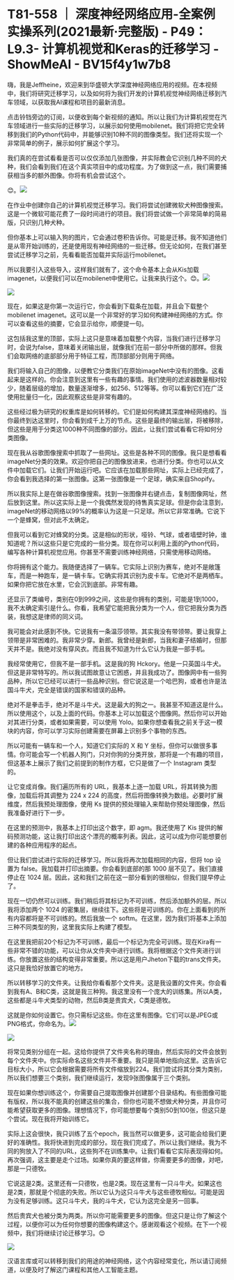 # T81-558 ｜ 深度神经网络应用-全案例实操系列(2021最新·完整版) - P49：L9.3- 计算机视觉和Keras的迁移学习 - ShowMeAI - BV15f4y1w7b8

嗨，我是Jeffheine，欢迎来到华盛顿大学深度神经网络应用的视频。在本视频中，我们将研究迁移学习，以及如何将为我们开发的计算机视觉神经网络迁移到汽车领域，以获取我AI课程和项目的最新消息。

点击铃铛旁边的订阅，以便收到每个新视频的通知。所以让我们为计算机视觉在汽车领域进行一些实际的迁移学习，以展示如何使用mobilenet。我们将把它完全转移到我们的Python代码中，并能够识别10种不同的图像类型。我们还将实现一个非常简单的例子，展示如何扩展这个学习。

我们真的在尝试看看是否可以仅仅添加几张图像，并实际教会它识别几种不同的犬种，我们会看到我们在这个真实项目中的成功程度。为了做到这一点，我们需要捕获相当多的额外图像。你将有机会尝试这个。

😊。![](img/fea53c1ab8aaa1af63aff2f2daccb4dc_1.png)

在作业中创建你自己的计算机视觉迁移学习。我们将尝试创建微软犬种图像搜索。这是一个微软可能花费了一段时间进行的项目。我们将尝试做一个非常简单的简易版，只识别几种犬种。

但你基本上可以输入狗的图片，它会通过卷积告诉你。可能是迁移。我不知道他们是从零开始训练的，还是使用现有神经网络的一些迁移。但无论如何，在我们甚至尝试迁移学习之前，先看看能否加载并实际运行mobilenet。

所以我要引入这些导入，这样我们就有了，这个命令基本上会从Kis加载imagenet，以便我们可以在mobilenet中使用它。让我来执行这个。😊。![](img/fea53c1ab8aaa1af63aff2f2daccb4dc_3.png)

![](img/fea53c1ab8aaa1af63aff2f2daccb4dc_4.png)

现在，如果这是你第一次运行它，你会看到下载条在加载，并且会下载整个mobilenet imagenet。这可以是一个非常好的学习如何构建神经网络的方式。你可以查看这些的摘要，它会显示给你，顺便提一句。

这包括我这里的顶部，实际上这只是意味着加载整个内容，当我们进行迁移学习时，会说为false，意味着关闭输出层，就像我们在前一部分中所做的那样。但我们会取网络的底部部分用于特征工程，而顶部部分则用于网络。

我们将输入自己的图像，以便教它分类我们在原始imageNet中没有的图像。这看起来是这样的。你会注意到这里有一些有趣的事情。我们使用的滤波器数量相对较少，随着层级的增加，数量逐渐增多，如256、512等等。你可以看到它们在广泛使用批量归一化，因此观察这些是非常有趣的。

这些经过极为研究的权重库是如何转移的。它们是如何构建其深度神经网络的。当你最终到达这里时，你会看到成千上万的节点。这些是最终的输出层，将被移除，但这些是用于分类这1000种不同图像的部分。因此，让我们尝试看看它将如何分类图像。

现在我从谷歌图像搜索中抓取了一些网址。这些是各种不同的图像。我只是想看看imageNet分类的效果。欢迎你把自己的图像放进来，也进行分类。你也可以从文件中加载它们。让我们开始运行吧。它应该在加载那些网址，实际上已经完成了，你会看到我选择的第一张图像。这第一张图像是一个足球，确实来自Shopify。

所以我实际上是在做谷歌图像搜索。找到一张图像并右键点击，复制图像网址，然后放到这里。所以这实际上是一个我偶然发现的待售真实足球。但是你会注意到，imageNet的移动网络以99%的概率认为这是一只足球。所以它非常准确。它说下一个是蜂窝，但对此不太确定。

但我可以看到它对蜂窝的分类。这是相似的形状，哑铃、气球，或者墙壁时钟，谁知道呢？所以这些只是它完成的一些分类。现在你可以利用上面的Python代码，编写各种计算机视觉应用。你甚至不需要训练神经网络，只需使用移动网络。

你将拥有这个能力。我随便选择了一辆车。它实际上识别为赛车，绝对不是敞篷车，而是一种跑车，是一辆卡车。它确实将其识别为皮卡车。它绝对不是两栖车。如果你把它放在水里，它会沉到底部。非常有趣。

还显示了类编号，类别在0到999之间，这些是你拥有的类别，可能是1到1000，我不太确定索引是什么。你看，我希望它能把我分类为一个人，但它把我分类为西装，我想这是律师的同义词。

我可能会对此感到不快。它说我有一条温莎领带。其实我没有带领带。要让我穿上领带是非常困难的。我非常少穿。新郎。我曾经是新郎，当我和妻子结婚时，但那天并不是。我绝对没有穿风衣。而且我不知道为什么它认为我是一部手机。

我经常使用它，但我不是一部手机。这是我的狗 Hckory。他是一只英国斗牛犬。但这是非常特写的。所以我试图故意让它困惑，并且我成功了。图像网中有一些狗品种，所以它已经可以进行一些品种识别。但它说这是一个哈巴狗，或者也许是法国斗牛犬，完全是错误的国家和错误的品种。

绝对不是拳击手，绝对不是斗牛犬。这是最大的狗之一。我甚至不知道这是什么。所以使用这个，以及上面的代码。你基本上可以加载这个图像网。然后你可以开始对其进行分类，或者如果需要，可以使用 Yolo。如果你想查看我之前关于这一模块的内容，你可以学习实际创建需要在屏幕上识别多个事物的东西。

所以可能有一辆车和一个人，知道它们实际的 X 和 Y 坐标，但你可以做很多事情。你可能会写一个机器人狗门，只对你狗的分类开放，那将是一个有趣的项目，但这基本上展示了我们之前提到的制作方框，它只是做了一个 Instagram 类型的。

让它变成肖像。我们遍历所有的 URL，我基本上逐一加载 URL，将其转换为图像，加载后将其调整为 224 x 224 的高度，然后将图像转换为数组。必要时扩展维度，然后我预处理图像，使用 Ks 提供的预处理输入来帮助你预处理图像，然后我准备好进行下一步。

在这里的预测中，我基本上打印出这个数字，即 agm。我还使用了 Kis 提供的解码预测功能，这让我打印出这个漂亮的概率列表。因此，这可以成为你可能想要创建的各种应用程序的起点。

但让我们尝试进行实际的迁移学习。所以我将再次加载相同的内容，但将 top 设置为 false。我加载并打印出摘要。你会看到底部的那 1000 层不见了。我们直接停止在 1024 层。因此，这和我们之前在这一部分看到的很相似，但我们提早停止了。

现在一切仍然可以训练。我们稍后将其标记为不可训练，然后添加额外的层。所以我将添加两个 1024 的密集层，继续往下。这些将是可训练的。你在上面看到的所有内容都将是不可训练的。然后我放一个 softm。在这里，因为我们将基本上添加三种不同类型的狗，这里我实际上构建了模型。

在这里我把前20个标记为不可训练，最后一个标记为完全可训练。现在Kira有一些非常不错的功能，可以让你从文件夹中进行训练。我将根据这个文件夹进行训练。你放置这些的结构变得非常重要。所以这是用户Jheton下载的trans文件夹。这只是我恰好放置它的地方。

所以转移学习的文件夹。让我给你看看那个文件夹。这是我设置的文件夹。你会看到我有A、B和C类，这就是我三种狗。我这里没有一个庞大的训练集。所以A类，这些都是斗牛犬类型的动物，然后B类是贵宾犬，C类是德牧。

这就是你如何设置它。你只需标记这些。你在这里有图像。它们可以是JPEG或PNG格式，你命名为。![](img/fea53c1ab8aaa1af63aff2f2daccb4dc_6.png)

![](img/fea53c1ab8aaa1af63aff2f2daccb4dc_7.png)

将常见类别分组在一起。这给你提供了文件夹名称的理由，然后实际的文件会放到每个文件夹中。你实际命名这些文件并不重要。我只是简单地指向这里。这告诉它目标大小，所以它会根据需要将所有文件缩放到224。我们尝试将其分类为类别，所以我们想要三个类别，我们继续运行，发现9张图像属于三个类别。

现在如果你想训练这个，你需要自己提取图像并创建那个目录结构。有些图像可能有版权，所以我不能真的创建这些的集合，但你也可能不想做犬种分类，并且你可能希望获取更多的图像。理想情况下，你可能想要每个类别50到100张，但这只是个尝试。现在我将开始训练它。

实际上这会很快，我只训练了五个epoch，我当然可以做更多，这可能会给我们更好的准确性。我将快进到完成的部分。现在我们完成了。所以让我们继续。我为不同的狗放入了不同的URL，这些狗不在训练集中。让我们看看它实际表现得如何。再次强调，这主要是走个过场。如果你真的要这样做，你需要更多的图像，对吧，那是一只德牧。

它说这是2类。这里还有一只德牧，也是2类。现在这里有一只斗牛犬。如果这也是2类，那就是个彻底的失败。所以它认为这只斗牛犬与这些德牧相似。可能是因为没有足够训练。这只斗牛犬，我的斗牛犬，它认为这完全是另一回事。

然后贵宾犬也被分类为两类。所以你可能需要更多的图像。但这只是让你了解这个过程，以便你可以为任何你想要的图像构建这个。感谢观看这个视频。在下一个视频中，我们将继续讨论迁移学习。😊

![](img/fea53c1ab8aaa1af63aff2f2daccb4dc_9.png)

汉语言库或可以转移到我们的用途的神经网络，这个内容经常变化，所以请订阅频道，以便及时了解这门课程和其他人工智能主题。
